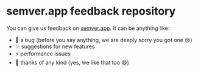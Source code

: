 # semver.app feedback repository

You can give us feedback on [semver.app](https://www.semver.app). It can be anything like: 

* 🐛 a bug (before you say anything, we are deeply sorry you got one 😢)
* ✨ suggestions for new features
* ⚡️ performance issues
* 🎉 thanks of any kind (yes, we like that too 😄)

